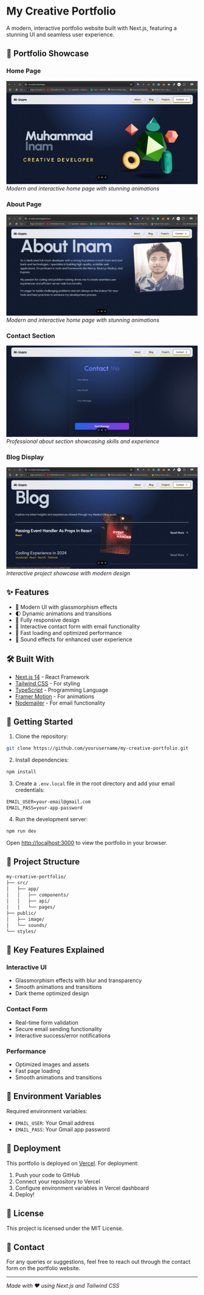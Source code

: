 # My Creative Portfolio

A modern, interactive portfolio website built with Next.js, featuring a stunning UI and seamless user experience.

## 📸 Portfolio Showcase

### Home Page
![Portfolio Home](./public/image/demo1.jpg)
*Modern and interactive home page with stunning animations*

### About Page
![Portfolio Home](./public/image/demo2.jpg)
*Modern and interactive home page with stunning animations*

### Contact Section
![Contact Section](./public/image/demo4.jpg)
*Professional about section showcasing skills and experience*

### Blog Display
![Blog](./public/image/dem3.jpg)
*Interactive project showcase with modern design*



## ✨ Features

- 🎨 Modern UI with glassmorphism effects
- 🌓 Dynamic animations and transitions
- 📱 Fully responsive design
- 📧 Interactive contact form with email functionality
- 🚀 Fast loading and optimized performance
- 🎵 Sound effects for enhanced user experience

## 🛠️ Built With

- [Next.js 14](https://nextjs.org/) - React Framework
- [Tailwind CSS](https://tailwindcss.com/) - For styling
- [TypeScript](https://www.typescriptlang.org/) - Programming Language
- [Framer Motion](https://www.framer.com/motion/) - For animations
- [Nodemailer](https://nodemailer.com/) - For email functionality

## 🚀 Getting Started

1. Clone the repository:
```bash
git clone https://github.com/yourusername/my-creative-portfolio.git
```

2. Install dependencies:
```bash
npm install
```

3. Create a `.env.local` file in the root directory and add your email credentials:
```env
EMAIL_USER=your-email@gmail.com
EMAIL_PASS=your-app-password
```

4. Run the development server:
```bash
npm run dev
```

Open [http://localhost:3000](http://localhost:3000) to view the portfolio in your browser.

## 📁 Project Structure

```
my-creative-portfolio/
├── src/
│   ├── app/
│   │   ├── components/
│   │   ├── api/
│   │   └── pages/
├── public/
│   ├── image/
│   └── sounds/
└── styles/
```

## 🎯 Key Features Explained

### Interactive UI
- Glassmorphism effects with blur and transparency
- Smooth animations and transitions
- Dark theme optimized design

### Contact Form
- Real-time form validation
- Secure email sending functionality
- Interactive success/error notifications

### Performance
- Optimized images and assets
- Fast page loading
- Smooth animations and transitions

## 📝 Environment Variables

Required environment variables:

- `EMAIL_USER`: Your Gmail address
- `EMAIL_PASS`: Your Gmail app password

## 🚀 Deployment

This portfolio is deployed on [Vercel](https://vercel.com). For deployment:

1. Push your code to GitHub
2. Connect your repository to Vercel
3. Configure environment variables in Vercel dashboard
4. Deploy!

## 📄 License

This project is licensed under the MIT License.

## 🤝 Contact

For any queries or suggestions, feel free to reach out through the contact form on the portfolio website.

---
*Made with ❤️ using Next.js and Tailwind CSS*
